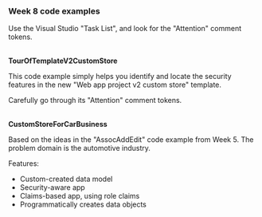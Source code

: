 ### Week 8 code examples  

Use the Visual Studio "Task List", and look for the "Attention" comment tokens.  
<br>

**TourOfTemplateV2CustomStore**  

This code example simply helps you identify and locate the security features in the new "Web app project v2 custom store" template.  

Carefully go through its "Attention" comment tokens.  
<br>

**CustomStoreForCarBusiness**

Based on the ideas in the "AssocAddEdit" code example from Week 5. The problem domain is the automotive industry.  

Features:  
- Custom-created data model  
- Security-aware app  
- Claims-based app, using role claims  
- Programmatically creates data objects  
